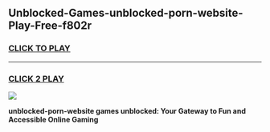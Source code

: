 
## Unblocked-Games-unblocked-porn-website-Play-Free-f802r
<h3>
<a href="https://premium76.site?title=unblocked-porn-website&ref=10A">CLICK TO PLAY</a></h3>
<hr>

<h3>
<a href="https://premium76.site?title=unblocked-porn-website&ref=10A">CLICK 2 PLAY</a>
  
</h3>

<a href="https://premium76.site?title=unblocked-porn-website&ref=10A"><img src="https://clearcache.store/games.png"></a>


**unblocked-porn-website games unblocked: Your Gateway to Fun and Accessible Online Gaming**
